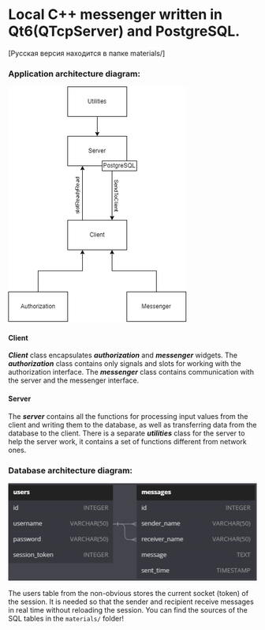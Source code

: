 # Local C++ messenger written in Qt6(QTcpServer) and PostgreSQL.

[Русская версия находится в папке materials/]

### Application architecture diagram:
![Diagram](misc/images/msgnr1.png)

#### Client
***Client*** class encapsulates ***authorization*** and ***messenger*** widgets. The ***authorization*** class contains only signals and slots for working with the authorization interface. The ***messenger*** class contains communication with the server and the messenger interface.

#### Server
The ***server*** contains all the functions for processing input values from the client and writing them to the database, as well as transferring data from the database to the client. There is a separate ***utilities*** class for the server to help the server work, it contains a set of functions different from network ones.

### Database architecture diagram:
![Diagram](misc/images/msgnr2.png)

The users table from the non-obvious stores the current socket (token) of the session. It is needed so that the sender and recipient receive messages in real time without reloading the session. You can find the sources of the SQL tables in the `materials/` folder!
